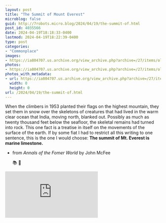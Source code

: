 ```yaml
---
layout: post
title: "The Summit of Mount Everest"
microblog: false
guid: http://7robots.micro.blog/2024/04/19/the-summit-of.html
post_id: 4035566
date: 2024-04-19T18:18:33-0400
lastmod: 2024-04-19T18:22:39-0400
type: post
categories:
- "Commonplace"
images:
- https://ia804707.us.archive.org/view_archive.php?archive=/27/items/olcovers673/olcovers673-L.zip&file=6735932-L.jpg
photos:
- https://ia804707.us.archive.org/view_archive.php?archive=/27/items/olcovers673/olcovers673-L.zip&file=6735932-L.jpg
photos_with_metadata:
- url: https://ia804707.us.archive.org/view_archive.php?archive=/27/items/olcovers673/olcovers673-L.zip&file=6735932-L.jpg
  width: 0
  height: 0
url: /2024/04/19/the-summit-of.html
---
```

When the climbers in 1953 planted their flags on the highest mountain, they set them in snow over the skeletons of creatures that had lived in the warm clear ocean that India, moving north, blanked out. Possibly as much as twenty thousand feet below the seafloor, the skeletal remains had turned into rock. This one fact is a treatise in itself on the movements of the surface of the earth. If by some fiat I had to restrict all this writing to one sentence, this is the one I would choose:  **The summit of Mt. Everest is marine limestone.**

- from _Annals of the Fomer World_ by John McFee

  📚 💬

![book cover for Annals of the Former World](https://ia804707.us.archive.org/view_archive.php?archive=/27/items/olcovers673/olcovers673-L.zip&file=6735932-L.jpg "book cover Annals of the Former World")
